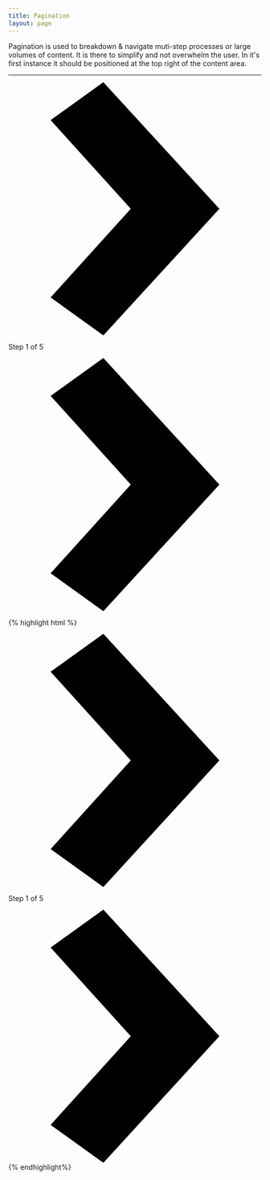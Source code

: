 ```yaml
---
title: Pagination
layout: page
---
```

<p class="bg-c-w100">
  <p class="t-4">
    Pagination is used to breakdown &amp; navigate muti-step processes or large volumes of content. It is there to simplify and not overwhelm the user. In it's first instance it should be positioned at the top right of the content area.
  </p>
</p>

<hr />

<div class="Pagination m-bottom-4">
	<a class="Pagination__button" href="#"><svg class="Pagination__icon" xmlns="http://www.w3.org/2000/svg" viewBox="0 0 12 12"><path d="M4.5 0L2 1.8 5.8 6 2 10.2 4.5 12 10 6z"/></svg></a>
	<p class="Pagination__status">Step <span>1</span> of <span>5</span></p>
	<a  class="Pagination__button" href="#"><svg class="Pagination__icon" xmlns="http://www.w3.org/2000/svg" viewBox="0 0 12 12"><path d="M4.5 0L2 1.8 5.8 6 2 10.2 4.5 12 10 6z"/></svg></a>
</div><!--Pagination-->


{% highlight html %}
<div class="Pagination">
	<a class="Pagination__button" href="#"><svg class="Pagination__icon" xmlns="http://www.w3.org/2000/svg" viewBox="0 0 12 12"><path d="M4.5 0L2 1.8 5.8 6 2 10.2 4.5 12 10 6z"/></svg></a>
	<p class="Pagination__status">Step <span>1</span> of <span>5</span></p>
	<a  class="Pagination__button" href="#"><svg class="Pagination__icon" xmlns="http://www.w3.org/2000/svg" viewBox="0 0 12 12"><path d="M4.5 0L2 1.8 5.8 6 2 10.2 4.5 12 10 6z"/></svg></a>
</div><!--Pagination-->
{% endhighlight%}